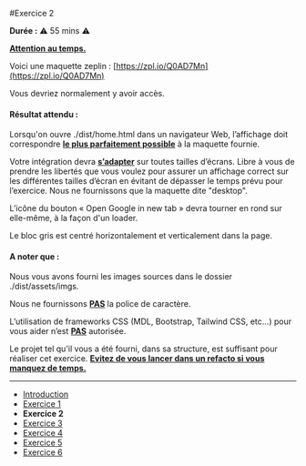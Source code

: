 #Exercice 2

**Durée :** :warning: 55 mins :warning:

<ins>**Attention au temps.**</ins>

Voici une maquette zeplin : [https://zpl.io/Q0AD7Mn](https://zpl.io/Q0AD7Mn)

Vous devriez normalement y avoir accès.

#### Résultat attendu :

Lorsqu'on ouvre ./dist/home.html dans un navigateur Web, l’affichage doit correspondre <ins>**le plus parfaitement possible**</ins> à la maquette fournie.

Votre intégration devra <ins>**s’adapter**</ins> sur toutes tailles d’écrans. Libre à vous de prendre les libertés que vous voulez pour assurer un affichage correct sur les différentes tailles d’écran en évitant de dépasser le temps prévu pour l’exercice. Nous ne fournissons que la maquette dite "desktop".

L’icône du bouton « Open Google in new tab » devra tourner en rond sur elle-même, à la façon d'un loader.

Le bloc gris est centré horizontalement et verticalement dans la page.

#### A noter que :

Nous vous avons fourni les images sources dans le dossier ./dist/assets/imgs.

Nous ne fournissons <ins>**PAS**</ins> la police de caractère.

L’utilisation de frameworks CSS (MDL, Bootstrap, Tailwind CSS, etc...) pour vous aider n’est <ins>**PAS**</ins> autorisée.

Le projet tel qu'il vous a été fourni, dans sa structure, est suffisant pour réaliser cet exercice. <ins>**Evitez de vous lancer dans un refacto si vous manquez de temps.**</ins>

---

- [Introduction](../README.md)
- [Exercice 1](./exo1.md)
- **Exercice 2**
- [Exercice 3](./exo3.md)
- [Exercice 4](./exo4.md)
- [Exercice 5](./exo5.md)
- [Exercice 6](./exo6.md)
